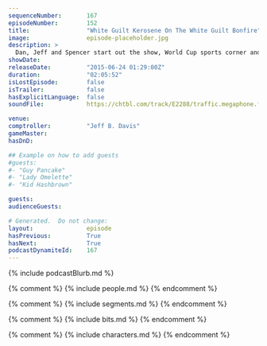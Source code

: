 ```yaml
---
sequenceNumber:       167
episodeNumber:        152
title:                "White Guilt Kerosene On The White Guilt Bonfire"
image:                episode-placeholder.jpg
description: >
  Dan, Jeff and Spencer start out the show, World Cup sports corner and lots of privilege and guilt. Watch the video at Harmontown.com/live!
showDate:             
releaseDate:          "2015-06-24 01:29:00Z"
duration:             "02:05:52"
isLostEpisode:        false
isTrailer:            false
hasExplicitLanguage:  false
soundFile:            https://chtbl.com/track/E2288/traffic.megaphone.fm/STA8970080096.mp3?updated=1561589913

venue:                
comptroller:          "Jeff B. Davis"
gameMaster:           
hasDnD:               

## Example on how to add guests
#guests:
#- "Guy Pancake"
#- "Lady Omelette"
#- "Kid Hashbrown"

guests:
audienceGuests:

# Generated.  Do not change:
layout:               episode
hasPrevious:          True
hasNext:              True
podcastDynamiteId:    167
---
```


{% include podcastBlurb.md %}

{% comment %}
{% include people.md %}
{% endcomment %}

{% comment %}
{% include segments.md %}
{% endcomment %}

{% comment %}
{% include bits.md %}
{% endcomment %}

{% comment %}
{% include characters.md %}
{% endcomment %}
